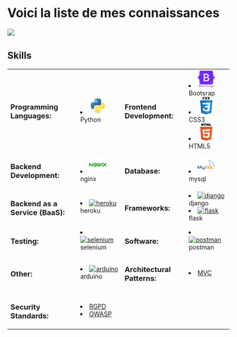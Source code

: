 # Voici la liste de mes connaissances

![](https://geps.dev/progress/70)

## Skills

<table>
  <tr>
    <td><h3>Programming Languages:</h3></td>
    <td>
      <li>
      <a href="https://www.python.org" target="_blank" rel="noreferrer">
        <img src="https://raw.githubusercontent.com/devicons/devicon/master/icons/python/python-original.svg" alt="python" width="40" height="40"/>
      </a>Python
        </li>
    </td>
    <td><h3>Frontend Development:</h3></td>
    <td>
      <li>
      <a href="https://getbootstrap.com" target="_blank" rel="noreferrer">
        <img src="https://raw.githubusercontent.com/devicons/devicon/master/icons/bootstrap/bootstrap-plain-wordmark.svg" alt="bootstrap" width="40" height="40"/>
      </a>Bootsrap
        </li>
      <li>
      <a href="https://www.w3schools.com/css/" target="_blank" rel="noreferrer">
        <img src="https://raw.githubusercontent.com/devicons/devicon/master/icons/css3/css3-original-wordmark.svg" alt="css3" width="40" height="40"/>
      </a>CSS3
        </li>
      <li>
      <a href="https://www.w3.org/html/" target="_blank" rel="noreferrer">
        <img src="https://raw.githubusercontent.com/devicons/devicon/master/icons/html5/html5-original-wordmark.svg" alt="html5" width="40" height="40"/>
      </a>HTML5
        </li>
    </td>
  </tr>
  <tr>
    <td><h3>Backend Development:</h3></td>
    <td>
      <li>
      <a href="https://www.nginx.com" target="_blank" rel="noreferrer">
        <img src="https://raw.githubusercontent.com/devicons/devicon/master/icons/nginx/nginx-original.svg" alt="nginx" width="40" height="40"/>
      </a> nginx
        </li>
    </td>
    <td><h3>Database:</h3></td>
    <td>
      <li>
      <a href="https://www.mysql.com" target="_blank" rel="noreferrer">
        <img src="https://raw.githubusercontent.com/devicons/devicon/master/icons/mysql/mysql-original-wordmark.svg" alt="mysql" width="40" height="40"/>
      </a> mysql
        </li>
    </td>
  </tr>
  <tr>
    <td><h3>Backend as a Service (BaaS):</h3></td>
    <td>
      <li>
      <a href="https://heroku.com" target="_blank" rel="noreferrer">
        <img src="https://www.vectorlogo.zone/logos/heroku/heroku-icon.svg" alt="heroku" width="40" height="40"/>
      </a> heroku</li>
    </td>
    <td><h3>Frameworks:</h3></td>
    <td>
      <li>
      <a href="https://www.djangoproject.com/" target="_blank" rel="noreferrer">
        <img src="https://cdn.worldvectorlogo.com/logos/django.svg" alt="django" width="40" height="40"/>
      </a> django   
      </li>
        <li>
      <a href="https://flask.palletsprojects.com/" target="_blank" rel="noreferrer">
        <img src="https://www.vectorlogo.zone/logos/pocoo_flask/pocoo_flask-icon.svg" alt="flask" width="40" height="40"/>
      </a> flask </li>
    </td>
  </tr>
  <tr>
    <td><h3>Testing:</h3></td>
    <td><li>
      <a href="https://www.selenium.dev" target="_blank" rel="noreferrer">
        <img src="https://raw.githubusercontent.com/detain/svg-logos/780f25886640cef088af994181646db2f6b1a3f8/svg/selenium-logo.svg" alt="selenium" width="40" height="40"/>
      </a> selenium</li>
    </td>
    <td><h3>Software:</h3></td>
    <td><li>
      <a href="https://postman.com" target="_blank" rel="noreferrer">
        <img src="https://www.vectorlogo.zone/logos/getpostman/getpostman-icon.svg" alt="postman" width="40" height="40"/>
      </a> postman</li>
    </td>
  </tr>
  <tr>
    <td><h3>Other:</h3></td>
    <td><li>
      <a href="https://www.arduino.cc/" target="_blank" rel="noreferrer">
        <img src="https://cdn.worldvectorlogo.com/logos/arduino-1.svg" alt="arduino" width="40" height="40"/>
      </a> arduino</li>
    </td>
    <td><h3>Architectural Patterns:</h3></td>
    <td><li>
      <a href="https://en.wikipedia.org/wiki/Model%E2%80%93view%E2%80%93controller" target="_blank" rel="noreferrer">MVC
      </a></li>
    </td>
  </tr>
  <tr>
      <td><h3>Security Standards:</h3></td>
    <td><li>
      <a href="https://gdpr-info.eu/" target="_blank" rel="noreferrer">
      RGPD
      </a></li>
      <li>
      <a href="https://owasp.org/" target="_blank" rel="noreferrer">
      OWASP
      </a></li
  </tr>
</table>
